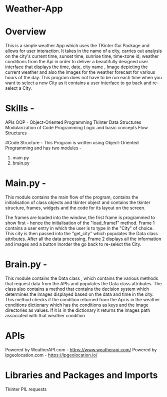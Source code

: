# Weather-App


# Overview
This is a simple weather App which uses the TKinter Gui Package and allows for user interaction. It takes in the name of
a city, carries out analysis on the city's current time, sunset time, sunrise time, time-zone id, weather conditions
from the Api in order to deliver a beautifully designed user interface that displays the time, date, city name ,
Image depicting the current weather and also the images for the weather forecast for various hours of the day.
This program does not have to be run each time when you want to select a new City as it contains a user interface to go
back and re-select a City.


# Skills -

APIs
OOP - Object-Oriented Programming
Tkinter
Data Structures
Modularization of Code
Programming Logic and basic concepts
Flow Structures

#Code Structure -
This Program is written using Object-Oriented Programming and has two modules -

1. main.py
2. brain.py

# Main.py -
This module contains the main flow of the program, contains the initialisation of class objects and tkinter object and
contains the tkinter structure, frames, widgets and the code
for its layout on the screen.

The frames are loaded into the window, the frist frame is programmed to show first - hence the initialisation of the
"load_frame1" method. Frame 1 contains a user entry in which the user is to type in the "City" of choice. This city is
then passed into the "get_city" which populates the Data class attributes. After all the data processing, Frame 2
displays all the information
and images and a button inorder the go back to re-select the City.


# Brain.py -
This module contains the Data class , which contains the various methods that request data from the APIs and populates
the Data class attributes. The class also contains a method that contains the decision system which determines the
images displayed based on the data and time in the city. This method checks if the condition returned from the Api is in
the weather conditions dictionary which has the conditions as keys and the image directories as values.
If it is in the dictionary it returns the images path associated with that weather condition



# APIs
Powered by WeatherAPI.com - https://www.weatherapi.com/
Powered by  Ipgeolocation.com - https://ipgeolocation.io/

# Libraries and Packages and Imports
Tkinter
PIL
requests


